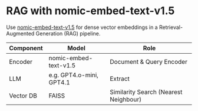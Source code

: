 # RAG with nomic-embed-text-v1.5

Use [nomic-embed-text-v1.5](https://huggingface.co/nomic-ai/nomic-embed-text-v1.5) for dense vector embeddings in a Retrieval-Augmented Generation (RAG) pipeline.

| Component | Model                      | Role            |
|-----------|----------------------------|-----------------|
| Encoder   | nomic-embed-text-v1.5      | Document & Query Encoder |
| LLM | e.g. GPT4.o-mini, GPT4.1     | Extract |
| Vector DB | FAISS              | Similarity Search (Nearest Neighbour) |
